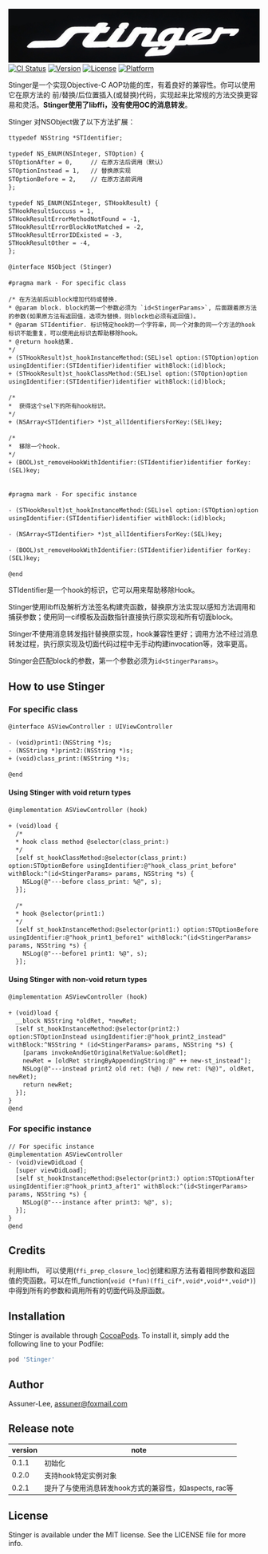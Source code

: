 ![](https://github.com/Assuner-Lee/resource/blob/master/Stinger-2.jpg)
[![CI Status](http://img.shields.io/travis/Assuner-Lee/Stinger.svg?style=flat)](https://travis-ci.org/Assuner-Lee/Stinger)
[![Version](https://img.shields.io/cocoapods/v/Stinger.svg?style=flat)](http://cocoapods.org/pods/Stinger)
[![License](https://img.shields.io/cocoapods/l/Stinger.svg?style=flat)](http://cocoapods.org/pods/Stinger)
[![Platform](https://img.shields.io/cocoapods/p/Stinger.svg?style=flat)](http://cocoapods.org/pods/Stinger)


Stinger是一个实现Objective-C AOP功能的库，有着良好的兼容性。你可以使用它在原方法的 前/替换/后位置插入(或替换)代码，实现起来比常规的方法交换更容易和灵活。**Stinger使用了libffi，没有使用OC的消息转发**。

Stinger 对NSObject做了以下方法扩展：

```objc
ttypedef NSString *STIdentifier;

typedef NS_ENUM(NSInteger, STOption) {
STOptionAfter = 0,     // 在原方法后调用（默认）
STOptionInstead = 1,   // 替换原实现
STOptionBefore = 2,    // 在原方法前调用
};

typedef NS_ENUM(NSInteger, STHookResult) {
STHookResultSuccuss = 1,
STHookResultErrorMethodNotFound = -1,
STHookResultErrorBlockNotMatched = -2,
STHookResultErrorIDExisted = -3,
STHookResultOther = -4,
};

@interface NSObject (Stinger)

#pragma mark - For specific class

/* 在方法前后以block增加代码或替换.
* @param block. block的第一个参数必须为 `id<StingerParams>`, 后面跟着原方法的参数(如果原方法有返回值，选项为替换，则block也必须有返回值)。
* @param STIdentifier. 标识特定hook的一个字符串，同一个对象的同一个方法的hook标识不能重复，可以使用此标识去帮助移除hook。
* @return hook结果.
*/
+ (STHookResult)st_hookInstanceMethod:(SEL)sel option:(STOption)option usingIdentifier:(STIdentifier)identifier withBlock:(id)block;
+ (STHookResult)st_hookClassMethod:(SEL)sel option:(STOption)option usingIdentifier:(STIdentifier)identifier withBlock:(id)block;

/*
*  获得这个sel下的所有hook标识。
*/
+ (NSArray<STIdentifier> *)st_allIdentifiersForKey:(SEL)key;

/*
*  移除一个hook.
*/
+ (BOOL)st_removeHookWithIdentifier:(STIdentifier)identifier forKey:(SEL)key;


#pragma mark - For specific instance

- (STHookResult)st_hookInstanceMethod:(SEL)sel option:(STOption)option usingIdentifier:(STIdentifier)identifier withBlock:(id)block;

- (NSArray<STIdentifier> *)st_allIdentifiersForKey:(SEL)key;

- (BOOL)st_removeHookWithIdentifier:(STIdentifier)identifier forKey:(SEL)key;

@end
```

STIdentifier是一个hook的标识，它可以用来帮助移除Hook。

Stinger使用libffi及解析方法签名构建壳函数，替换原方法实现以感知方法调用和捕获参数；使用同一cif模板及函数指针直接执行原实现和所有切面block。

Stinger不使用消息转发指针替换原实现，hook兼容性更好；调用方法不经过消息转发过程，执行原实现及切面代码过程中无手动构建invocation等，效率更高。

Stinger会匹配block的参数，第一个参数必须为`id<StingerParams>`。

## How to use Stinger
### For specific class
```objc
@interface ASViewController : UIViewController

- (void)print1:(NSString *)s;
- (NSString *)print2:(NSString *)s;
+ (void)class_print:(NSString *)s;

@end

```

#### Using Stinger with void return types

```objc
@implementation ASViewController (hook)

+ (void)load {
  /*
  * hook class method @selector(class_print:)
  */
  [self st_hookClassMethod:@selector(class_print:) option:STOptionBefore usingIdentifier:@"hook_class_print_before" withBlock:^(id<StingerParams> params, NSString *s) {
    NSLog(@"---before class_print: %@", s);
  }];

  /*
  * hook @selector(print1:)
  */
  [self st_hookInstanceMethod:@selector(print1:) option:STOptionBefore usingIdentifier:@"hook_print1_before1" withBlock:^(id<StingerParams> params, NSString *s) {
    NSLog(@"---before1 print1: %@", s);
  }];

```

#### Using Stinger with non-void return types

```objc
@implementation ASViewController (hook)

+ (void)load {
  __block NSString *oldRet, *newRet;
  [self st_hookInstanceMethod:@selector(print2:) option:STOptionInstead usingIdentifier:@"hook_print2_instead" withBlock:^NSString * (id<StingerParams> params, NSString *s) {
    [params invokeAndGetOriginalRetValue:&oldRet];
    newRet = [oldRet stringByAppendingString:@" ++ new-st_instead"];
    NSLog(@"---instead print2 old ret: (%@) / new ret: (%@)", oldRet, newRet);
    return newRet;
  }];
}
@end

```
### For specific instance
```objc
// For specific instance
@implementation ASViewController
- (void)viewDidLoad {
  [super viewDidLoad];
  [self st_hookInstanceMethod:@selector(print3:) option:STOptionAfter usingIdentifier:@"hook_print3_after1" withBlock:^(id<StingerParams> params, NSString *s) {
    NSLog(@"---instance after print3: %@", s);
  }];
}
@end

```

## Credits
利用libffi， 可以使用(`ffi_prep_closure_loc`)创建和原方法有着相同参数和返回值的壳函数。可以在ffi_function(`void (*fun)(ffi_cif*,void*,void**,void*)`) 中得到所有的参数和调用所有的切面代码及原函数。

## Installation

Stinger is available through [CocoaPods](http://cocoapods.org). To install
it, simply add the following line to your Podfile:

```ruby
pod 'Stinger'
```

## Author

Assuner-Lee, assuner@foxmail.com

## Release note
| version | note |
| ------ | ------ | 
| 0.1.1 | 初始化 | 
| 0.2.0 | 支持hook特定实例对象|
| 0.2.1 | 提升了与使用消息转发hook方式的兼容性，如aspects, rac等|

## License

Stinger is available under the MIT license. See the LICENSE file for more info.

